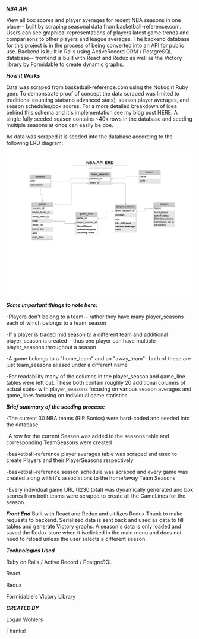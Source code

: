 ***NBA API***

View all box scores and player averages for recent NBA seasons in one place-- built by scraping seasonal data from basketball-reference.com.   Users can see graphical representations of players latest game trends and comparisons to other players and league averages.  The backend database for this project is in the process of being converted into an API for public use.  Backend is built in Rails using ActiveRecord ORM / PostgreSQL database-- frontend is built with React and Redux as well as the Victory library by Formidable to create dynamic graphs.


***How It Works***

Data was scraped from basketball-reference.com using the Nokogiri Ruby gem.  To demonstrate proof of concept the data scraped was limited to traditional counting stats(no advanced stats), season player averages, and season schedules/box scores.  For a more detailed breakdown of idea behind this schema and it's implementation see my blog post HERE.  A single fully seeded season contains ~40k rows in the database and seeding multiple seasons at once can easily be doe.

As data was scraped it is seeded into the database according to the following ERD diagram:


![ERD](src/assets/NBAPIERD2.png)


***Some important things to note here:***

-Players don't belong to a team-- rather they have many player_seasons each of which belongs to a team_season

-If a player is traded mid season to a different team and additional player_season is created-- thus one player can have multiple player_seasons throughout a season

-A game belongs to a "home_team" and an "away_team"- both of these are just team_seasons aliased under a different name

-For readability many of the columns in the player_season and game_line tables were left out.  These both contain roughly 20 additional columns of actual stats- with player_seasons focusing on various season averages and game_lines focusing on individual game statistics


***Brief summary of the seeding process:***


-The current 30 NBA teams (RIP Sonics) were hard-coded and seeded into the database

-A row for the current Season was added to the seasons table and corresponding TeamSeasons were created

-basketball-reference player averages table was scraped and  used to create Players and their PlayerSeasons respectively
	
-basketball-reference season schedule was scraped and every game was created along with it's associations to the home/away Team Seasons
	
-Every individual game URL (1230 total) was dynamically generated and box scores from both teams were scraped to create all the GameLines for the season


***Front End***
Built with React and Redux and uitilizes Redux Thunk to make requests to backend.  Serialized data is sent back and used as data to fill tables and generate Victory graphs.  A season's data is only loaded and saved the Redux store when it is clicked in the main menu and does not need to reload unless the user selects a different season.


***Technologies Used***

Ruby on Rails / Active Record / PostgreSQL

React 

Redux

Formidable's Victory Library


***CREATED BY***

Logan Wohlers

Thanks!


